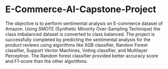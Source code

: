 # E-Commerce-AI-Capstone-Project
The objective is to perform sentimental analysis on E-commerce dataset of Amazon. Using SMOTE (Synthetic Minority Over-Sampling Technique) the class imbalanced dataset is converted to class balanced. The project is successfully completed by predicting the sentimental analysis for the product reviews using algorithms like XGB classifier, Random Forest classifier, Support Vector Machines, Voting classifier, and Multilayer Perceptron. The Random forest classifier provided better accuracy score and F1-score than the other algorithms.


  
